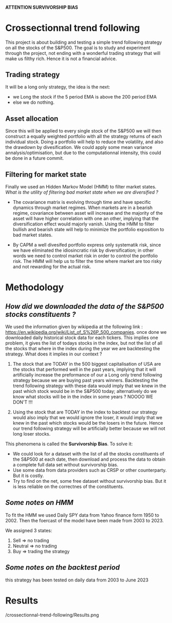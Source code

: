 #### ATTENTION SURVIVORSHIP BIAS

# Crossectionnal trend following

This project is about building and testing a simple trend following strategy on all the stocks of the S&P500.
The goal is to study and experiment through the project, not ending with a wonderful trading strategy that will make us filthy rich. Hence it is not a financial advice.

## Trading strategy

It will be a long only strategy, the idea is the next:    
  - we Long the stock if the 5 period EMA is above the 200 period EMA 
  - else we do nothing.
                                                          
## Asset allocation
Since this will be applied to every single stock of the S&P500 we will then construct a equally weighted portfolio with all the strategy returns of each individual stock.
Doing a portfolio will help to reduce the volatility, and also the drawdown by divesification. We could apply some mean variance annalysis/optimisation, but due to the computationnal intensity, this could be done in a future commit.

## Filtering for market state
Finally we used an Hidden Markov Model (HMM) to filter market states. 
*What is the utility of filtering bad market state when we are diversified ?* 
  
  - The covariance matrix is evolving through time and have specific dynamics through market regimes. When markets are in a bearish regime, covariance between asset will increase and the majority of the asset will have higher correlation with one an other, implying that the diversification effect would majorly vanish. Using the HMM to filter bullish and bearish state will help to minimize the portfolio exposition to bad market states.
    
  - By CAPM a well divesifed portfolio express only systematik risk, since we have eliminated the idiosincratic risk by diversification; in other words we need to control market risk in order to control the portfolio risk. The HMM will help us to filter the time where market are too risky and not rewarding for the actual risk.


# Methodology
## *How did we downloaded the data of the S&P500 stocks constituents ?*

We used the information given by wikipedia at the following link : https://en.wikipedia.org/wiki/List_of_S%26P_500_companies. once done we downloaded daily historical stock data for each tickers.
This implies one problem, it gives the list of todays stocks in the index, but not the list of all the stocks that where in the index during the year we are backtesting the strategy.
What does it implies in our context ?

1. The stock that are TODAY in the 500 biggest capitalisation of USA are the stocks that performed well in the past years, implying that it will artificially increase the preformance of our a Long only trend following strategy because we are buying past years winners. Backtesting the trend following strategy with these data would imply that we knew in the past which stock would be in the S&P500 today; alternatively do we know what stocks will be in the index in some years ? NOOOO WE DON'T !!!

2. Using the stock that are TODAY in the index to backtest our strategy would also imply that we would ignore the loser, it would imply that we knew in the past which stocks would be the losers in the future. Hence our trend following strategy will be artificially better because we will not long loser stocks.

This phenomena is called the **Survivorship Bias**.
To solve it: 
  - We could look for a dataset with the list of all the stocks constituents of the S&P500 at each date, then download and process the data to obtain a complete full data set without survivorship bias.
  - Use some data from data providers such as CRSP or other counterparty. But it is costly.
  - Try to find on the net, some free dataset without survivorship bias. But it is less reliable on the correctnes of the constituents.

## *Some notes on HMM*

To fit the HMM we used Daily SPY data from Yahoo finance form 1950 to 2002.
Then the foercast of the model have been made from 2003 to 2023.

We assigned 3 states:
1. Sell     => no trading
2. Neutral  => no trading
3. Buy      => trading the strategy

## *Some notes on the backtest period*

this strategy has been tested on daily data from 2003 to June 2023


# Results

/crossectionnal-trend-following/Results.png






